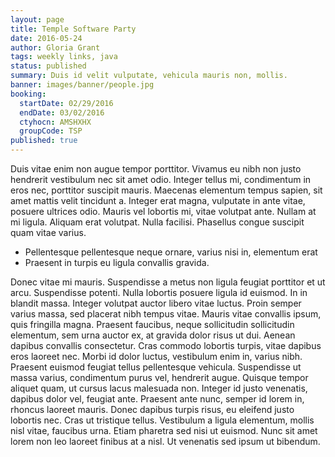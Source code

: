 ```yaml
---
layout: page
title: Temple Software Party
date: 2016-05-24
author: Gloria Grant
tags: weekly links, java
status: published
summary: Duis id velit vulputate, vehicula mauris non, mollis.
banner: images/banner/people.jpg
booking:
  startDate: 02/29/2016
  endDate: 03/02/2016
  ctyhocn: AMSHXHX
  groupCode: TSP
published: true
---
```

Duis vitae enim non augue tempor porttitor. Vivamus eu nibh non justo hendrerit vestibulum nec sit amet odio. Integer tellus mi, condimentum in eros nec, porttitor suscipit mauris. Maecenas elementum tempus sapien, sit amet mattis velit tincidunt a. Integer erat magna, vulputate in ante vitae, posuere ultrices odio. Mauris vel lobortis mi, vitae volutpat ante. Nullam at mi ligula. Aliquam erat volutpat. Nulla facilisi. Phasellus congue suscipit quam vitae varius.

* Pellentesque pellentesque neque ornare, varius nisi in, elementum erat
* Praesent in turpis eu ligula convallis gravida.

Donec vitae mi mauris. Suspendisse a metus non ligula feugiat porttitor et ut arcu. Suspendisse potenti. Nulla lobortis posuere ligula id euismod. In in blandit massa. Integer volutpat auctor libero vitae luctus. Proin semper varius massa, sed placerat nibh tempus vitae. Mauris vitae convallis ipsum, quis fringilla magna. Praesent faucibus, neque sollicitudin sollicitudin elementum, sem urna auctor ex, at gravida dolor risus ut dui. Aenean dapibus convallis consectetur. Cras commodo lobortis turpis, vitae dapibus eros laoreet nec. Morbi id dolor luctus, vestibulum enim in, varius nibh. Praesent euismod feugiat tellus pellentesque vehicula. Suspendisse ut massa varius, condimentum purus vel, hendrerit augue. Quisque tempor aliquet quam, ut cursus lacus malesuada non. Integer id justo venenatis, dapibus dolor vel, feugiat ante.
Praesent ante nunc, semper id lorem in, rhoncus laoreet mauris. Donec dapibus turpis risus, eu eleifend justo lobortis nec. Cras ut tristique tellus. Vestibulum a ligula elementum, mollis nisl vitae, faucibus urna. Etiam pharetra sed nisi ut euismod. Nunc sit amet lorem non leo laoreet finibus at a nisl. Ut venenatis sed ipsum ut bibendum.
